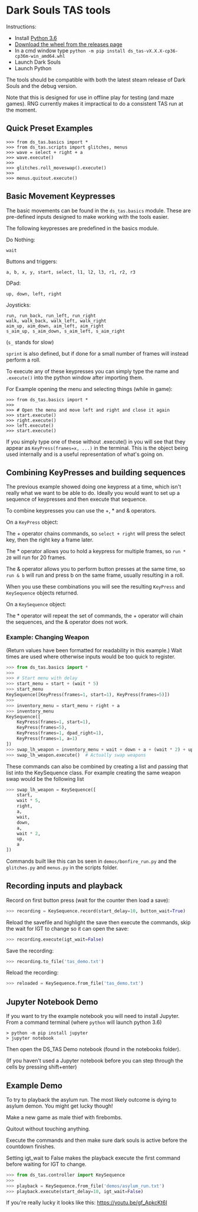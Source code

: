 # Dark Souls TAS tools #
 
 Instructions:

- Install [Python 3.6](https://www.python.org/ftp/python/3.6.4/python-3.6.4.exe)
- [Download the wheel from the releases page](https://github.com/DavidCEllis/DarkSouls-TAS/releases/download/v2.0.0a1/ds_tas-2.0.0a1-cp36-cp36m-win_amd64.whl)
- In a cmd window type `python -m pip install ds_tas-vX.X.X-cp36-cp36m-win_amd64.whl`
- Launch Dark Souls
- Launch Python

The tools should be compatible with both the latest steam release of
Dark Souls and the debug version.

Note that this is designed for use in offline play for testing
(and maze games). RNG currently makes it impractical to do a consistent
TAS run at the moment.

## Quick Preset Examples ##

```python3
>>> from ds_tas.basics import *
>>> from ds_tas.scripts import glitches, menus
>>> wave = select + right + a
>>> wave.execute()
>>>
>>> glitches.roll_moveswap().execute()
>>>
>>> menus.quitout.execute()
```

## Basic Movement Keypresses ##

The basic movements can be found in the `ds_tas.basics` module.
These are pre-defined inputs designed to make working with the
tools easier.

The following keypresses are predefined in the basics module.

Do Nothing:
```python3
wait
```

Buttons and triggers:
```python3
a, b, x, y, start, select, l1, l2, l3, r1, r2, r3
```

DPad:
```python3
up, down, left, right
```

Joysticks:
```python3
run, run_back, run_left, run_right
walk, walk_back, walk_left, walk_right
aim_up, aim_down, aim_left, aim_right
s_aim_up, s_aim_down, s_aim_left, s_aim_right
```
(`s_` stands for slow)

`sprint` is also defined, but if done for a small number of frames will
instead perform a roll.

To execute any of these keypresses you can simply type the name and
`.execute()` into the python window after importing them.

For Example opening the menu and selecting things (while in game):
```python3
>>> from ds_tas.basics import *
>>>
>>> # Open the menu and move left and right and close it again
>>> start.execute()
>>> right.execute()
>>> left.execute()
>>> start.execute()
```

If you simply type one of these without .execute() in you will see
that they appear as `KeyPress(frames=x, ...)` in the terminal. This
is the object being used internally and is a useful representation
of what's going on.

## Combining KeyPresses and building sequences ##

The previous example showed doing one keypress at a time, which
isn't really what we want to be able to do. Ideally you would want
to set up a sequence of keypresses and then execute that sequence.

To combine keypresses you can use the +, * and & operators.

On a `KeyPress` object:

The + operator chains commands, so `select + right` will press the
select key, then the right key a frame later.

The * operator allows you to hold a keypress for multiple frames,
so `run * 20` will run for 20 frames.

The & operator allows you to perform button presses at the same time,
so `run & b` will run and press b on the same frame, usually
resulting in a roll.

When you use these combinations you will see the resulting `KeyPress`
and `KeySequence` objects returned.

On a `KeySequence` object:

The * operator will repeat the set of commands, the + operator will
chain the sequences, and the & operator does not work.

### Example: Changing Weapon ###

(Return values have been formatted for readability in this example.)
Wait times are used where otherwise inputs would be too quick to
register.

```python
>>> from ds_tas.basics import *
>>>
>>> # Start menu with delay
>>> start_menu = start + (wait * 5)
>>> start_menu
KeySequence([KeyPress(frames=1, start=1), KeyPress(frames=5)])
>>>
>>> inventory_menu = start_menu + right + a
>>> inventory_menu
KeySequence([
    KeyPress(frames=1, start=1),
    KeyPress(frames=5),
    KeyPress(frames=1, dpad_right=1),
    KeyPress(frames=1, a=1)
])
>>> swap_lh_weapon = inventory_menu + wait + down + a + (wait * 2) + up + a
>>> swap_lh_weapon.execute()  # Actually swap weapons
```

These commands can also be combined by creating a list and passing
that list into the KeySequence class. For example creating the same
weapon swap would be the following list

```python
>>> swap_lh_weapon = KeySequence([
    start,
    wait * 5,
    right,
    a,
    wait,
    down,
    a,
    wait * 2,
    up,
    a
])
```

Commands built like this can bs seen in `demos/bonfire_run.py` and
the `glitches.py` and `menus.py` in the scripts folder.

## Recording inputs and playback ##

Record on first button press (wait for the counter then load a save):
```python
>>> recording = KeySequence.record(start_delay=10, button_wait=True)
```

Reload the savefile and highlight the save then execute the commands,
skip the wait for IGT to change so it can open the save:
```python
>>> recording.execute(igt_wait=False)
```

Save the recording:
```python
>>> recording.to_file('tas_demo.txt')
```

Reload the recording:
```python
>>> reloaded = KeySequence.from_file('tas_demo.txt')
```


## Jupyter Notebook Demo ##

If you want to try the example notebook you will need to install Jupyter.
From a command terminal (where `python` will launch python 3.6)
```
> python -m pip install jupyter
> jupyter notebook
```

Then open the DS_TAS Demo notebook (found in the notebooks folder).

(If you haven't used a Jupyter notebook before you can step through the
cells by pressing shift+enter)

## Example Demo ##

To try to playback the asylum run. The most likely outcome is dying to asylum demon. You might get lucky though!

Make a new game as male thief with firebombs.

Quitout without touching anything.

Execute the commands and then make sure dark souls is active before the countdown finishes.

Setting igt_wait to False makes the playback execute the first command before waiting for IGT to change.

```python
>>> from ds_tas.controller import KeySequence
>>>
>>> playback = KeySequence.from_file('demos/asylum_run.txt')
>>> playback.execute(start_delay=10, igt_wait=False)
```

If you're really lucky it looks like this: https://youtu.be/gf_ApkcKt6I
